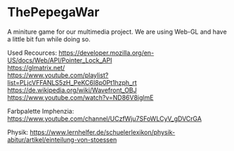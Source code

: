 # ThePepegaWar
A miniture game for our multimedia project. We are using Web-GL and have a little bit fun while doing so.


Used Recources:
https://developer.mozilla.org/en-US/docs/Web/API/Pointer_Lock_API  
https://glmatrix.net/  
https://www.youtube.com/playlist?list=PLjcVFFANLS5zH_PeKC6I8p0Pt1hzph_rt  
https://de.wikipedia.org/wiki/Wavefront_OBJ  
https://www.youtube.com/watch?v=ND86V8iglmE  

Farbpalette Imphenzia: https://www.youtube.com/channel/UCzfWju7SFoWLCyV_gDVCrGA

Physik:
https://www.lernhelfer.de/schuelerlexikon/physik-abitur/artikel/einteilung-von-stoessen
